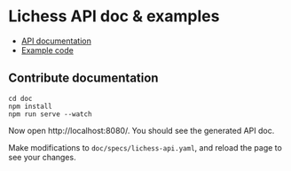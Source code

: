 # Lichess API doc & examples

- [API documentation](https://lichess.org/api)
- [Example code](https://github.com/lichess-org/api/tree/master/example/)

## Contribute documentation

```shell
cd doc
npm install
npm run serve --watch
```

Now open http://localhost:8080/. You should see the generated API doc.

Make modifications to `doc/specs/lichess-api.yaml`, and reload the page to see your changes.
